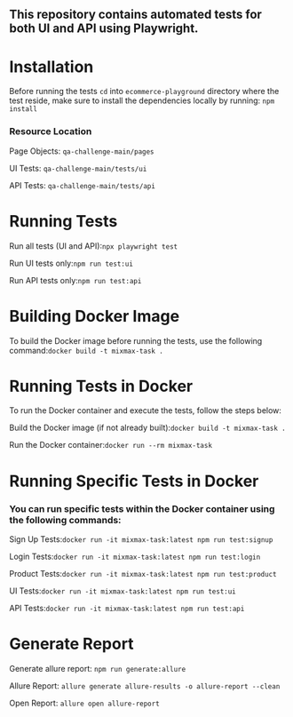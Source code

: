 
## This repository contains automated tests for both UI and API using Playwright.

# Installation
Before running the tests `cd` into `ecommerce-playground` directory where the test reside, make sure to install the dependencies locally by running: `npm install`

### Resource Location
Page Objects: `qa-challenge-main/pages`

UI Tests: `qa-challenge-main/tests/ui`

API Tests: `qa-challenge-main/tests/api`


# Running Tests
Run all tests (UI and API):`npx playwright test`

Run UI tests only:`npm run test:ui`

Run API tests only:`npm run test:api`


# Building Docker Image
To build the Docker image before running the tests, use the following command:`docker build -t mixmax-task .`


# Running Tests in Docker
To run the Docker container and execute the tests, follow the steps below:

Build the Docker image (if not already built):`docker build -t mixmax-task .`


Run the Docker container:`docker run --rm mixmax-task`


# Running Specific Tests in Docker
### You can run specific tests within the Docker container using the following commands:

Sign Up Tests:`docker run -it mixmax-task:latest npm run test:signup`

Login Tests:`docker run -it mixmax-task:latest npm run test:login`

Product Tests:`docker run -it mixmax-task:latest npm run test:product`

UI Tests:`docker run -it mixmax-task:latest npm run test:ui`

API Tests:`docker run -it mixmax-task:latest npm run test:api`



# Generate Report
Generate allure report: `npm run generate:allure`

Allure Report: `allure generate allure-results -o allure-report --clean`

Open Report: `allure open allure-report`


